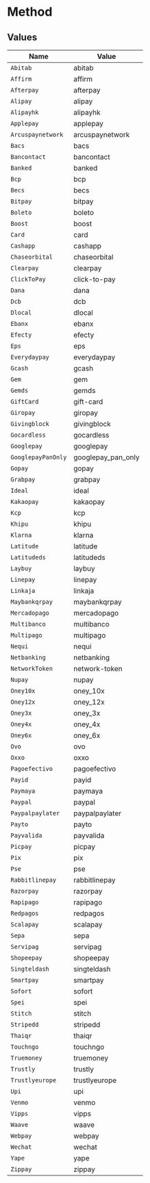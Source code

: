 # Method


## Values

| Name               | Value              |
| ------------------ | ------------------ |
| `Abitab`           | abitab             |
| `Affirm`           | affirm             |
| `Afterpay`         | afterpay           |
| `Alipay`           | alipay             |
| `Alipayhk`         | alipayhk           |
| `Applepay`         | applepay           |
| `Arcuspaynetwork`  | arcuspaynetwork    |
| `Bacs`             | bacs               |
| `Bancontact`       | bancontact         |
| `Banked`           | banked             |
| `Bcp`              | bcp                |
| `Becs`             | becs               |
| `Bitpay`           | bitpay             |
| `Boleto`           | boleto             |
| `Boost`            | boost              |
| `Card`             | card               |
| `Cashapp`          | cashapp            |
| `Chaseorbital`     | chaseorbital       |
| `Clearpay`         | clearpay           |
| `ClickToPay`       | click-to-pay       |
| `Dana`             | dana               |
| `Dcb`              | dcb                |
| `Dlocal`           | dlocal             |
| `Ebanx`            | ebanx              |
| `Efecty`           | efecty             |
| `Eps`              | eps                |
| `Everydaypay`      | everydaypay        |
| `Gcash`            | gcash              |
| `Gem`              | gem                |
| `Gemds`            | gemds              |
| `GiftCard`         | gift-card          |
| `Giropay`          | giropay            |
| `Givingblock`      | givingblock        |
| `Gocardless`       | gocardless         |
| `Googlepay`        | googlepay          |
| `GooglepayPanOnly` | googlepay_pan_only |
| `Gopay`            | gopay              |
| `Grabpay`          | grabpay            |
| `Ideal`            | ideal              |
| `Kakaopay`         | kakaopay           |
| `Kcp`              | kcp                |
| `Khipu`            | khipu              |
| `Klarna`           | klarna             |
| `Latitude`         | latitude           |
| `Latitudeds`       | latitudeds         |
| `Laybuy`           | laybuy             |
| `Linepay`          | linepay            |
| `Linkaja`          | linkaja            |
| `Maybankqrpay`     | maybankqrpay       |
| `Mercadopago`      | mercadopago        |
| `Multibanco`       | multibanco         |
| `Multipago`        | multipago          |
| `Nequi`            | nequi              |
| `Netbanking`       | netbanking         |
| `NetworkToken`     | network-token      |
| `Nupay`            | nupay              |
| `Oney10x`          | oney_10x           |
| `Oney12x`          | oney_12x           |
| `Oney3x`           | oney_3x            |
| `Oney4x`           | oney_4x            |
| `Oney6x`           | oney_6x            |
| `Ovo`              | ovo                |
| `Oxxo`             | oxxo               |
| `Pagoefectivo`     | pagoefectivo       |
| `Payid`            | payid              |
| `Paymaya`          | paymaya            |
| `Paypal`           | paypal             |
| `Paypalpaylater`   | paypalpaylater     |
| `Payto`            | payto              |
| `Payvalida`        | payvalida          |
| `Picpay`           | picpay             |
| `Pix`              | pix                |
| `Pse`              | pse                |
| `Rabbitlinepay`    | rabbitlinepay      |
| `Razorpay`         | razorpay           |
| `Rapipago`         | rapipago           |
| `Redpagos`         | redpagos           |
| `Scalapay`         | scalapay           |
| `Sepa`             | sepa               |
| `Servipag`         | servipag           |
| `Shopeepay`        | shopeepay          |
| `Singteldash`      | singteldash        |
| `Smartpay`         | smartpay           |
| `Sofort`           | sofort             |
| `Spei`             | spei               |
| `Stitch`           | stitch             |
| `Stripedd`         | stripedd           |
| `Thaiqr`           | thaiqr             |
| `Touchngo`         | touchngo           |
| `Truemoney`        | truemoney          |
| `Trustly`          | trustly            |
| `Trustlyeurope`    | trustlyeurope      |
| `Upi`              | upi                |
| `Venmo`            | venmo              |
| `Vipps`            | vipps              |
| `Waave`            | waave              |
| `Webpay`           | webpay             |
| `Wechat`           | wechat             |
| `Yape`             | yape               |
| `Zippay`           | zippay             |